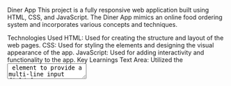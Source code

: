 Diner App
This project is a fully responsive web application built using HTML, CSS, and JavaScript. The Diner App mimics an online food ordering system and incorporates various concepts and techniques.

Technologies Used
HTML: Used for creating the structure and layout of the web pages.
CSS: Used for styling the elements and designing the visual appearance of the app.
JavaScript: Used for adding interactivity and functionality to the app.
Key Learnings
Text Area: Utilized the <textarea> element to provide a multi-line input field for user comments or additional information.

Array Iteration: Employed the .forEach() method to iterate over arrays and perform operations on each element.

Data Attributes: Leveraged data attributes to store custom data within HTML elements, allowing for dynamic data manipulation and retrieval in JavaScript.

Conditional Rendering of Styles: Implemented conditional statements to dynamically apply different styles to elements based on specific conditions or user interactions.

Logical NOT Operator: Utilized the logical NOT (!) operator to invert boolean values or conditions.

CDNs: Utilized Content Delivery Networks (CDNs) to include external libraries or frameworks, such as fonts or icon sets, in the project.

Responsive Design
The Diner App is designed to be fully responsive, adapting to different screen sizes and devices. It seamlessly transitions from desktop to mobile devices, ensuring a consistent user experience across platforms.

Application Overview
The Diner App is an online food ordering system that allows users to browse through a menu, view item details, add items to their order, and complete the ordering process. It provides an intuitive interface for users to select their desired items and customize their orders as needed.

The app incorporates modern design principles, including a clean and visually appealing layout, intuitive navigation, and user-friendly interactions. It aims to provide a seamless and enjoyable experience for users looking to order food online.

Conclusion
Through the development of the Diner App, I gained hands-on experience with HTML, CSS, and JavaScript. I learned how to utilize various HTML elements, apply styles using CSS, and add interactivity and functionality using JavaScript. The project allowed me to explore important concepts, such as array iteration, data attributes, conditional rendering of styles, and responsive design.

By completing this project, I have enhanced my web development skills and gained valuable insights into creating interactive and responsive web applications. I am now better equipped to tackle similar projects and continue growing as a web developer.
